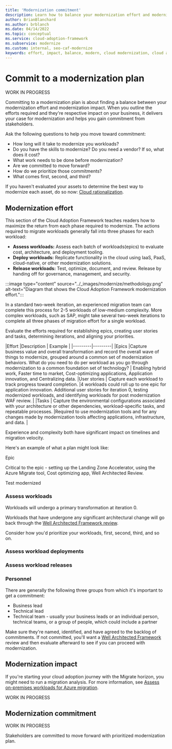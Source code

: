 ```yaml
---
title: 'Modernization commitment'
description: Learn how to balance your modernization effort and modernization impact, to gain commitment to your cloud adoption-related modernization plan.
author: BrianBlanchard
ms.author: brblanch
ms.date: 04/14/2022
ms.topic: conceptual
ms.service: cloud-adoption-framework
ms.subservice: modernize
ms.custom: internal, seo-caf-modernize
keywords: effort, impact, balance, modern, cloud modernization, cloud adoption framework
---
```

<!--This article might have dependencies or require links to future articles related to the modernization disciplines. But no other known links or dependencies are identified at this point.
Primary Deliverable: CAF/Modernize/Commit-to-modernization-plan.md
Potential additional deliverables: 
- CAF/Modernize/modernization-effort.md (slide 46)
- CAF/Modernize/modernization-impact.md (slide 47)
- CAF/Modernize/modernization-commitment.md (slide 48)
Minimum: 1 article		Maximum: 4 articles-->

# Commit to a modernization plan

WORK IN PROGRESS

Committing to a modernization plan is about finding a balance between your modernization effort and modernization impact. When you outline the efforts required and they're respective impact on your business, it delivers your case for modernization and helps you gain commitment from stakeholders.

Ask the following questions to help you move toward commitment:

- How long will it take to modernize you workloads?
- Do you have the skills to modernize? Do you need a vendor? If so, what does it cost?
- What work needs to be done before modernization?
- Are we committed to move forward?
- How do we prioritize those commitments?
- What comes first, second, and third?

If you haven't evaluated your assets to determine the best way to modernize each asset, do so now: [Cloud rationalization](/azure/cloud-adoption-framework/digital-estate/5-rs-of-rationalization).

## Modernization effort
<!--slide 46-->

This section of the Cloud Adoption Framework teaches readers how to maximize the return from each phase required to modernize. The actions required to migrate workloads generally fall into three phases for each workload:

- **Assess workloads:** Assess each batch of workloads(epics) to evaluate cost, architecture, and deployment tooling.
- **Deploy workloads:** Replicate functionality in the cloud using IaaS, PaaS, cloud-native, or other modernization solutions.
- **Release workloads:** Test, optimize, document, and review. Release by handing off for governance, management, and security.

:::image type="content" source="../_images/modernize/methodology.png" alt-text="Diagram that shows the Cloud Adoption Framework modernization effort.":::

In a standard two-week iteration, an experienced migration team can complete this process for 2-5 workloads of low-medium complexity. More complex workloads, such as SAP, might take several two-week iterations to complete all three phases of migration effort for a single workload.

Evaluate the efforts required for establishing epics, creating user stories and tasks, determining iterations, and aligning your priorities.

|Effort  |Description | Example |
|---------|---------|
|Epics    |Capture business value and overall transformation and record the overall wave of things to modernize, grouped around a common set of modernization behaviors. What do you need to do per workload as you go through modernization to a common foundation set of technology?   | Enabling hybrid work, Faster time to market, Cost-optimizing applications, Application innovation, and Centralizing data.
|User stories     | Capture each workload to track progress toward completion.     |4 workloads could roll up to one epic for application innovation. Additional user stories for iteration 0, testing modernized workloads, and identifying workloads for post modernization WAF review. |
|Tasks     | Capture the environmental configurations associated with your architecture or other dependencies, workload-specific tasks, and repeatable processes.   |Required to use modernization tools and for any changes made by modernization tools affecting applications, infrastructure, and data.  |

Experience and complexity both have significant impact on timelines and migration velocity.

Here's an example of what a plan might look like:

Epic

Critical to the epic - setting up the Landing Zone Accelerator, using the Azure Migrate tool, Cost optimizing app, Well Architected Review.

Test modernized

### Assess workloads

Workloads will undergo a primary transformation at iteration 0.

Workloads that have undergone any significant architectural change will go back through the [Well Architected Framework review](/azure/architecture/framework/).

Consider how you'd prioritize your workloads, first, second, third, and so on.

### Assess workload deployments

### Assess workload releases

### Personnel

There are generally the following three groups from which it's important to get a commitment:

- Business lead
- Technical lead
- Technical team - usually your business leads or an individual person, technical teams, or a group of people, which could include a partner

Make sure they're named, identified, and have agreed to the backlog of commitments. If not committed, you'll want a [Well Architected Framework](/azure/architecture/framework/) review and then evaluate afterward to see if you can proceed with modernization.

## Modernization impact
<!--slide 47-->

If you're starting your cloud adoption journey with the Migrate horizon, you might need to run a migration analysis. For more information, see [Assess on-premises workloads for Azure migration](/azure/cloud-adoption-framework/plan/contoso-migration-assessment).


WORK IN PROGRESS

## Modernization commitment
<!--slide 48-->

WORK IN PROGRESS


Stakeholders are committed to move forward with prioritized modernization plan.